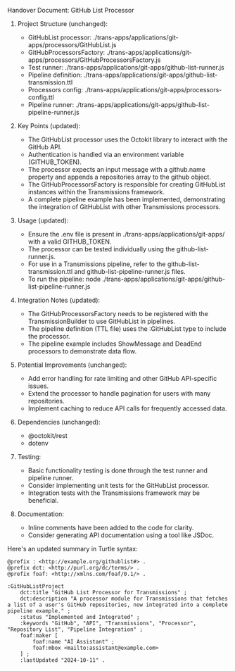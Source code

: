 Handover Document: GitHub List Processor

1. Project Structure (unchanged):

   - GitHubList processor: ./trans-apps/applications/git-apps/processors/GitHubList.js
   - GitHubProcessorsFactory: ./trans-apps/applications/git-apps/processors/GitHubProcessorsFactory.js
   - Test runner: ./trans-apps/applications/git-apps/github-list-runner.js
   - Pipeline definition: ./trans-apps/applications/git-apps/github-list-transmission.ttl
   - Processors config: ./trans-apps/applications/git-apps/processors-config.ttl
   - Pipeline runner: ./trans-apps/applications/git-apps/github-list-pipeline-runner.js

2. Key Points (updated):

   - The GitHubList processor uses the Octokit library to interact with the GitHub API.
   - Authentication is handled via an environment variable (GITHUB_TOKEN).
   - The processor expects an input message with a github.name property and appends a repositories array to the github object.
   - The GitHubProcessorsFactory is responsible for creating GitHubList instances within the Transmissions framework.
   - A complete pipeline example has been implemented, demonstrating the integration of GitHubList with other Transmissions processors.

3. Usage (updated):

   - Ensure the .env file is present in ./trans-apps/applications/git-apps/ with a valid GITHUB_TOKEN.
   - The processor can be tested individually using the github-list-runner.js.
   - For use in a Transmissions pipeline, refer to the github-list-transmission.ttl and github-list-pipeline-runner.js files.
   - To run the pipeline: node ./trans-apps/applications/git-apps/github-list-pipeline-runner.js

4. Integration Notes (updated):

   - The GitHubProcessorsFactory needs to be registered with the TransmissionBuilder to use GitHubList in pipelines.
   - The pipeline definition (TTL file) uses the :GitHubList type to include the processor.
   - The pipeline example includes ShowMessage and DeadEnd processors to demonstrate data flow.

5. Potential Improvements (unchanged):

   - Add error handling for rate limiting and other GitHub API-specific issues.
   - Extend the processor to handle pagination for users with many repositories.
   - Implement caching to reduce API calls for frequently accessed data.

6. Dependencies (unchanged):

   - @octokit/rest
   - dotenv

7. Testing:

   - Basic functionality testing is done through the test runner and pipeline runner.
   - Consider implementing unit tests for the GitHubList processor.
   - Integration tests with the Transmissions framework may be beneficial.

8. Documentation:
   - Inline comments have been added to the code for clarity.
   - Consider generating API documentation using a tool like JSDoc.

Here's an updated summary in Turtle syntax:

```turtle
@prefix : <http://example.org/githublist#> .
@prefix dct: <http://purl.org/dc/terms/> .
@prefix foaf: <http://xmlns.com/foaf/0.1/> .

:GitHubListProject
    dct:title "GitHub List Processor for Transmissions" ;
    dct:description "A processor module for Transmissions that fetches a list of a user's GitHub repositories, now integrated into a complete pipeline example." ;
    :status "Implemented and Integrated" ;
    :keywords "GitHub", "API", "Transmissions", "Processor", "Repository List", "Pipeline Integration" ;
    foaf:maker [
        foaf:name "AI Assistant" ;
        foaf:mbox <mailto:assistant@example.com>
    ] ;
    :lastUpdated "2024-10-11" .
```
